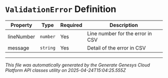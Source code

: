 # `ValidationError` Definition

| Property | Type | Required | Description |
|----------|------|----------|-------------|
| lineNumber | `number` | Yes | Line number for the error in CSV |
| message | `string` | Yes | Detail of the error in CSV |

---

*This file was automatically generated by the Generate Genesys Cloud Platform API classes utility on 2025-04-24T15:04:25.555Z*